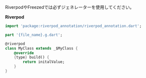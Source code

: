 RiverpodやFreezedでは必ずジェネレーターを使用してください。

**Riverpod**
```dart
import 'package:riverpod_annotation/riverpod_annotation.dart';

part '{file_name}.g.dart';

@riverpod
class MyClass extends _$MyClass {
    @override
    {type} build() {
        return initalValue;
    }
}
```
